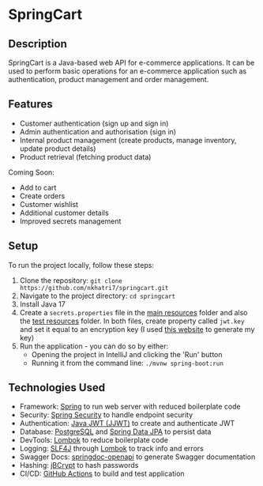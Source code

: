 # SpringCart

## Description

SpringCart is a Java-based web API for e-commerce applications. It can be used to perform basic operations for an e-commerce application such as authentication, product management and order management.

## Features

- Customer authentication (sign up and sign in)
- Admin authentication and authorisation (sign in)
- Internal product management (create products, manage inventory, update product details)
- Product retrieval (fetching product data)

Coming Soon:

- Add to cart
- Create orders
- Customer wishlist
- Additional customer details
- Improved secrets management

## Setup

To run the project locally, follow these steps:

1. Clone the repository: `git clone https://github.com/nkhatri7/springcart.git`
2. Navigate to the project directory: `cd springcart`
3. Install Java 17
4. Create a `secrets.properties` file in the [main resources](./src/main/resources) folder and also the [test resources](./src/test/resources) folder. In both files, create property called `jwt.key` and set it equal to an encryption key (I used [this website](https://generate-random.org/encryption-key-generator?count=1&bytes=512&cipher=aes-256-cbc&string=&password=) to generate my key)
5. Run the application - you can do so by either:
   - Opening the project in IntelliJ and clicking the 'Run' button
   - Running it from the command line: `./mvnw spring-boot:run`

## Technologies Used

- Framework: [Spring](https://spring.io/) to run web server with reduced boilerplate code
- Security: [Spring Security](https://spring.io/projects/spring-security) to handle endpoint security
- Authentication: [Java JWT (JJWT)](https://github.com/jwtk/jjwt) to create and authenticate JWT
- Database: [PostgreSQL](https://www.postgresql.org/) and [Spring Data JPA](https://spring.io/projects/spring-data-jpa) to persist data
- DevTools: [Lombok](https://github.com/projectlombok/lombok) to reduce boilerplate code
- Logging: [SLF4J](https://www.slf4j.org/) through [Lombok](https://github.com/projectlombok/lombok) to track info and errors
- Swagger Docs: [springdoc-openapi](https://github.com/springdoc/springdoc-openapi) to generate Swagger documentation
- Hashing: [jBCrypt](https://github.com/jeremyh/jBCrypt) to hash passwords
- CI/CD: [GitHub Actions](https://github.com/features/actions) to build and test application